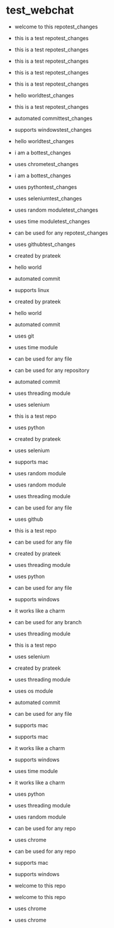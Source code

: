 # test_webchat


- welcome to this repotest_changes

- this is a test repotest_changes

- this is a test repotest_changes

- this is a test repotest_changes

- this is a test repotest_changes

- this is a test repotest_changes

- hello worldtest_changes

- this is a test repotest_changes

- automated committest_changes

- supports windowstest_changes

- hello worldtest_changes

- i am a bottest_changes

- uses chrometest_changes

- i am a bottest_changes

- uses pythontest_changes

- uses seleniumtest_changes

- uses random moduletest_changes

- uses time moduletest_changes

- can be used for any repotest_changes

- uses githubtest_changes

-  created by prateek

- hello world

- automated commit

- supports linux

-  created by prateek

- hello world

- automated commit

- uses git

- uses time module

- can be used for any file

- can be used for any repository

- automated commit

- uses threading module

- uses selenium

- this is a test repo

- uses python

-  created by prateek

- uses selenium

- supports mac

- uses random module

- uses random module

- uses threading module

- can be used for any file

- uses github

- this is a test repo

- can be used for any file

-  created by prateek

- uses threading module

- uses python

- can be used for any file

- supports windows

- it works like a charm

- can be used for any branch

- uses threading module

- this is a test repo

- uses selenium

-  created by prateek

- uses threading module

- uses os module

- automated commit

- can be used for any file

- supports mac

- supports mac

- it works like a charm

- supports windows

- uses time module

- it works like a charm

- uses python

- uses threading module

- uses random module

- can be used for any repo

- uses chrome

- can be used for any repo

- supports mac

- supports windows

- welcome to this repo

- welcome to this repo

- uses chrome

- uses chrome
